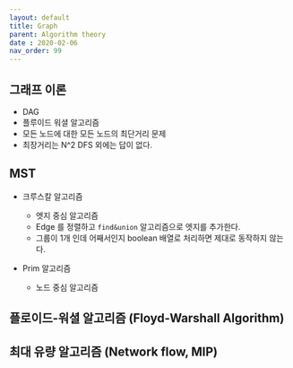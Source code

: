 ```yaml
---
layout: default
title: Graph
parent: Algorithm theory
date : 2020-02-06
nav_order: 99
---
```


## 그래프 이론

- DAG
- 플루이드 워셜 알고리즘
- 모든 노드에 대한 모든 노드의 최단거리 문제
- 최장거리는 N^2 DFS 외에는 답이 없다.

## MST

- 크루스칼 알고리즘
  - 엣지 중심 알고리즘
  - Edge 를 정렬하고 `find&union` 알고리즘으로 엣지를 추가한다.
  - 그룹이 1개 인데 어째서인지 boolean 배열로 처리하면 제대로 동작하지 않는다.

- Prim 알고리즘
  - 노드 중심 알고리즘

## 플로이드-워셜 알고리즘 (Floyd-Warshall Algorithm)

## 최대 유량 알고리즘 (Network flow, MIP)
